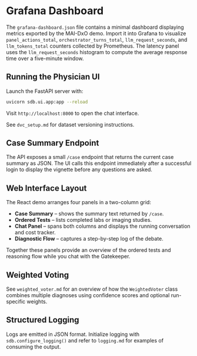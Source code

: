 # Grafana Dashboard

The `grafana-dashboard.json` file contains a minimal dashboard displaying
metrics exported by the MAI-DxO demo. Import it into Grafana to visualize
`panel_actions_total`, `orchestrator_turns_total`, `llm_request_seconds`, and
`llm_tokens_total` counters collected by Prometheus. The latency panel uses the
`llm_request_seconds` histogram to compute the average response time over a
five-minute window.

## Running the Physician UI

Launch the FastAPI server with:

```bash
uvicorn sdb.ui.app:app --reload
```

Visit `http://localhost:8000` to open the chat interface.

See `dvc_setup.md` for dataset versioning instructions.

## Case Summary Endpoint

The API exposes a small `/case` endpoint that returns the current case summary
as JSON. The UI calls this endpoint immediately after a successful login to
display the vignette before any questions are asked.

## Web Interface Layout

The React demo arranges four panels in a two-column grid:

* **Case Summary** – shows the summary text returned by `/case`.
* **Ordered Tests** – lists completed labs or imaging studies.
* **Chat Panel** – spans both columns and displays the running conversation and
  cost tracker.
* **Diagnostic Flow** – captures a step-by-step log of the debate.

Together these panels provide an overview of the ordered tests and reasoning
flow while you chat with the Gatekeeper.

## Weighted Voting

See `weighted_voter.md` for an overview of how the `WeightedVoter` class
combines multiple diagnoses using confidence scores and optional run-specific
weights.

## Structured Logging

Logs are emitted in JSON format. Initialize logging with
`sdb.configure_logging()` and refer to `logging.md` for examples of consuming
the output.
